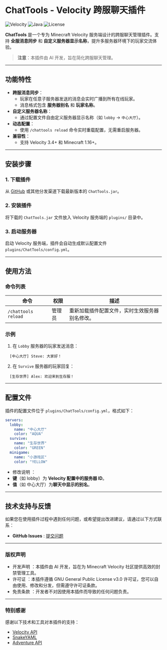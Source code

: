 # ChatTools - Velocity 跨服聊天插件
![Velocity](https://img.shields.io/badge/Velocity-3.4.x-blue) ![Java](https://img.shields.io/badge/Java-17-green) ![License](https://img.shields.io/badge/License-GPLv3-green.svg)

**ChatTools** 是一个专为 Minecraft Velocity 服务端设计的跨服聊天管理插件。支持 **全服消息同步** 和 **自定义服务器显示名称**，提升多服务器环境下的玩家交流体验。

> **注意**：本插件由 AI 开发，旨在简化跨服聊天管理。

---  

## 功能特性
- **跨服消息同步**：
    - 玩家在任意子服务器发送的消息会实时广播到所有在线玩家。
    - 消息格式包含 **服务器别名** 和 **玩家名称**。
- **自定义服务器名称**：
    - 通过配置文件自由定义服务器显示名称（如 `lobby` → `中心大厅`）。
- **动态配置**：
    - 使用 `/chattools reload` 命令实时重载配置，无需重启服务器。
- **兼容性**：
    - 支持 Velocity 3.4+ 和 Minecraft 1.16+。

---  

## 安装步骤
### 1. 下载插件
从 [GitHub](https://github.com/NSrank/ChatTools) 或其他分发渠道下载最新版本的 `ChatTools.jar`。

### 2. 安装插件
将下载的 `ChatTools.jar` 文件放入 Velocity 服务端的 `plugins/` 目录中。

### 3. 启动服务器
启动 Velocity 服务端，插件会自动生成默认配置文件 `plugins/ChatTools/config.yml`。

---  

## 使用方法
### 命令列表
| 命令                     | 权限   | 描述                                                                 |  
|--------------------------|--------|----------------------------------------------------------------------|  
| `/chattools reload`      | 管理员 | 重新加载插件配置文件，实时生效服务器别名修改。                       |  

### 示例
1. 在 `Lobby` 服务器的玩家发送消息：
```
  [中心大厅] Steve: 大家好！
```
2. 在 `Survive` 服务器的玩家回复：  
```   
  [生存世界] Alex: 欢迎来到生存服！
```

---  

## 配置文件
插件的配置文件位于 `plugins/ChatTools/config.yml`，格式如下：
```yaml  
servers:
  lobby:
    name: "中心大厅"
    color: "AQUA"
  survive:
    name: "生存世界"
    color: "GREEN"
  minigame:
    name: "小游戏区"
    color: "YELLOW"
```
- 修改说明 ：  
 - **键**（如 lobby）为 **Velocity 配置中的服务器 ID**。  
-  **值**（如 中心大厅）为**聊天中显示的别名**。

---

## 技术支持与反馈
如果您在使用插件过程中遇到任何问题，或希望提出改进建议，请通过以下方式联系：

- **GitHub Issues** : [提交问题](https://github.com/NSrank/ChatTools/issues)

---

### 版权声明
- 开发声明 ：本插件由 AI 开发，旨在为 Minecraft Velocity 社区提供高效的封禁管理工具。
- 许可证 ：本插件遵循 GNU General Public License v3.0 许可证，您可以自由使用、修改和分发，但需遵守许可证条款。
- 免责条款 ：开发者不对因使用本插件而导致的任何问题负责。

---

### 特别感谢
感谢以下技术和工具对本插件的支持：

- [Velocity API](https://papermc.io/software/velocity)
- [SnakeYAML](https://github.com/snakeyaml/snakeyaml)
- [Adventure API](https://github.com/KyoriPowered/adventure?spm=a2ty_o01.29997173.0.0.7c5733f51H3mj8)

